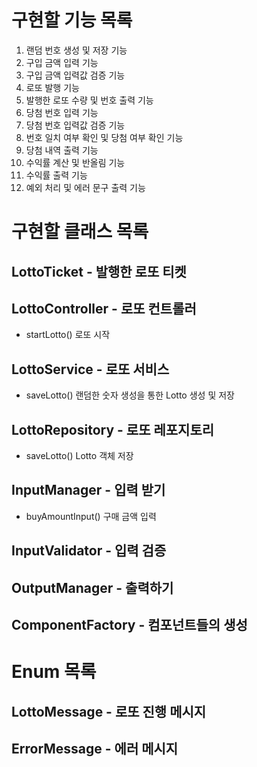 # 구현할 기능 목록
1. 랜덤 번호 생성 및 저장 기능 
2. 구입 금액 입력 기능 
3. 구입 금액 입력값 검증 기능 
4. 로또 발행 기능 
5. 발행한 로또 수량 및 번호 출력 기능 
6. 당첨 번호 입력 기능 
7. 당첨 번호 입력값 검증 기능 
8. 번호 일치 여부 확인 및 당첨 여부 확인 기능 
9. 당첨 내역 출력 기능 
10. 수익률 계산 및 반올림 기능 
11. 수익률 출력 기능 
12. 예외 처리 및 에러 문구 출력 기능

# 구현할 클래스 목록
## LottoTicket - 발행한 로또 티켓

## LottoController - 로또 컨트롤러
- startLotto() 로또 시작

## LottoService - 로또 서비스
- saveLotto() 랜덤한 숫자 생성을 통한 Lotto 생성 및 저장

## LottoRepository - 로또 레포지토리
- saveLotto() Lotto 객체 저장

## InputManager - 입력 받기
- buyAmountInput() 구매 금액 입력

## InputValidator - 입력 검증

## OutputManager - 출력하기

## ComponentFactory - 컴포넌트들의 생성

# Enum 목록
## LottoMessage - 로또 진행 메시지

## ErrorMessage - 에러 메시지
